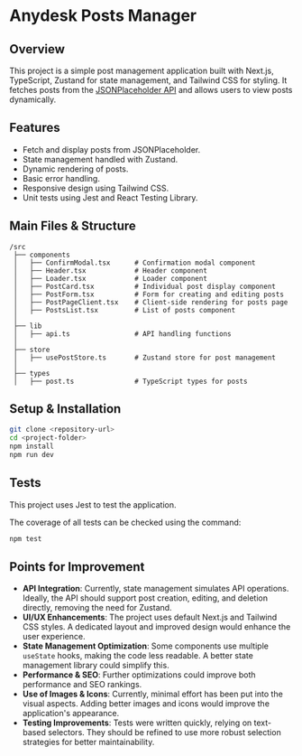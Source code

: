 # Anydesk Posts Manager

## Overview
This project is a simple post management application built with Next.js, TypeScript, Zustand for state management, and Tailwind CSS for styling. It fetches posts from the [JSONPlaceholder API](https://jsonplaceholder.typicode.com/) and allows users to view posts dynamically.

## Features
- Fetch and display posts from JSONPlaceholder.
- State management handled with Zustand.
- Dynamic rendering of posts.
- Basic error handling.
- Responsive design using Tailwind CSS.
- Unit tests using Jest and React Testing Library.

## Main Files & Structure
```
/src
 ├── components
 │   ├── ConfirmModal.tsx      # Confirmation modal component
 │   ├── Header.tsx            # Header component
 │   ├── Loader.tsx            # Loader component
 │   ├── PostCard.tsx          # Individual post display component
 │   ├── PostForm.tsx          # Form for creating and editing posts
 │   ├── PostPageClient.tsx    # Client-side rendering for posts page
 │   ├── PostsList.tsx         # List of posts component
 │
 ├── lib
 │   ├── api.ts                # API handling functions
 │
 ├── store
 │   ├── usePostStore.ts       # Zustand store for post management
 │
 ├── types
 │   ├── post.ts               # TypeScript types for posts
```

## Setup & Installation
```sh
git clone <repository-url>
cd <project-folder>
npm install
npm run dev
```

## Tests
This project uses Jest to test the application.

The coverage of all tests can be checked using the command:
```sh
npm test
```

## Points for Improvement
- **API Integration**: Currently, state management simulates API operations. Ideally, the API should support post creation, editing, and deletion directly, removing the need for Zustand.
- **UI/UX Enhancements**: The project uses default Next.js and Tailwind CSS styles. A dedicated layout and improved design would enhance the user experience.
- **State Management Optimization**: Some components use multiple `useState` hooks, making the code less readable. A better state management library could simplify this.
- **Performance & SEO**: Further optimizations could improve both performance and SEO rankings.
- **Use of Images & Icons**: Currently, minimal effort has been put into the visual aspects. Adding better images and icons would improve the application's appearance.
- **Testing Improvements**: Tests were written quickly, relying on text-based selectors. They should be refined to use more robust selection strategies for better maintainability.
